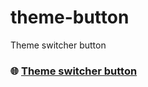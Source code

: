 # theme-button

Theme switcher button

### 🌐 [Theme switcher button](https://rieznik.github.io/theme-button/)
